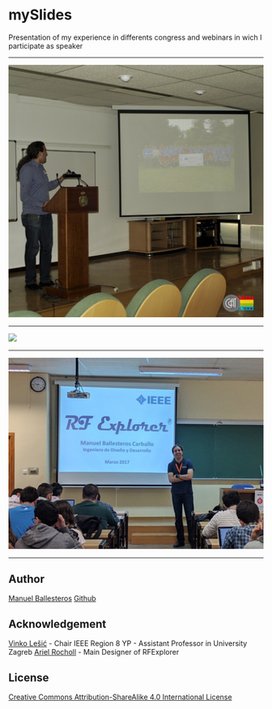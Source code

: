 # mySlides

Presentation of my experience in differents congress and webinars in wich I participate as speaker

---

![](https://github.com/mballesteros-IEEE/mySlides/blob/master/2018_10_05-Madrid_Engineering_Day/event_photos/EngineeringDay%20(3).jpg)

---

![](https://github.com/mballesteros-IEEE/mySlides/blob/master/2017_10_21-Sevilla_YP%C2%B4Tour/event_photos/YP_Tour_Sevilla_Manuel_Ballesteros%20(5).jpg)

---

![](https://github.com/mballesteros-IEEE/mySlides/blob/master/2017_03_10-Granada_SWYP17_Congress/event_photos/SWYP_Conference_Manuel_Ballesteros%20(1).jpg)

---

## Author

[Manuel Ballesteros](https://www.linkedin.com/in/manuel-ballesteros/)
[Github](https://github.com/mballesteros-IEEE) 

## Acknowledgement 

[Vinko  Lešić](https://www.linkedin.com/in/vinkolesic/) - Chair IEEE Region 8 YP - Assistant Professor in University Zagreb
[Ariel Rocholl](https://github.com/arocholl) - Main Designer of RFExplorer

## License

[Creative Commons Attribution-ShareAlike 4.0 International License](http://creativecommons.org/licenses/by-sa/4.0/)
